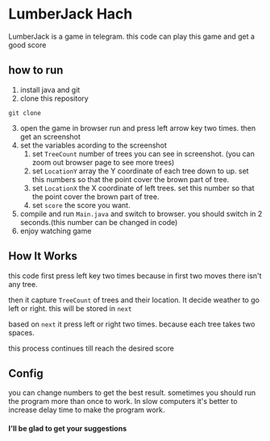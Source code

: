 # LumberJack Hach
LumberJack is a game in telegram. this code can play this game and get a good score

## how to run
1. install java and git
2. clone this repository
```
git clone 
```
3. open the game in browser run and press left arrow key two times. then get an screenshot
4. set the variables acording to the screenshot
    1. set `TreeCount` number of trees you can see in screenshot. (you can zoom out browser page to see more trees)
    2. set `LocationY` array the Y coordinate of each tree down to up. set this numbers so that the point cover the brown part of tree.
    3. set `LocationX` the X coordinate of left trees. set this number so that the point cover the brown part of tree.
    4. set `score` the score you want.
5. compile and run `Main.java` and switch to browser. you should switch in 2 seconds.(this number can be changed in code)
6. enjoy watching game

## How It Works
this code first press left key two times because in first two moves there isn't any tree.

then it capture `TreeCount` of trees and their location. It decide weather to go left or right. this will be stored in `next`

based on `next` it press left or right two times. because each tree takes two spaces.

this process continues till reach the desired score

## Config

you can change numbers to get the best result.
sometimes you should run the program more than once to work.
In slow computers it's better to increase delay time to make the program work.

#### I'll be glad to get your suggestions